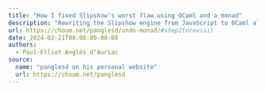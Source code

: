 ```yaml
---
title: "How I fixed Slipshow's worst flaw using OCaml and a monad"
description: "Rewriting the Slipshow engine from JavaScript to OCaml allowed me to fix an embarassing set of bugs, in an elegant way. This is the story of it!"
url: https://choum.net/panglesd/undo-monad/#step2torevisit
date: 2024-02-21T08:00:00-00:00
authors:
  - Paul-Elliot Anglès d'Auriac
source:
  name: "panglesd on his personal website"
  url: https://choum.net/panglesd
---
```

